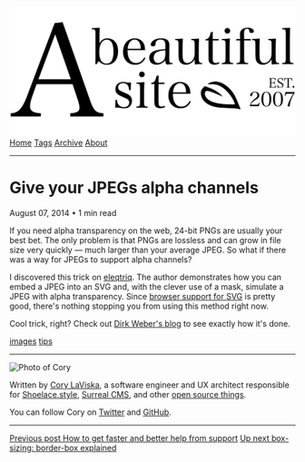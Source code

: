 <a href="../../index.html" class="header-link"><img src="../../images/logos/wordmark.svg" alt="A Beautiful Site" class="wordmark" /></a> <a href="../../index.html" class="nav-item">Home</a> <a href="../../tags/index.html" class="nav-item">Tags</a> <a href="../index.html" class="nav-item">Archive</a> <a href="../../about/index.html" class="nav-item">About</a>

---

# Give your JPEGs alpha channels

August 07, 2014 • 1 min read

If you need alpha transparency on the web, 24-bit PNGs are usually your best bet. The only problem is that PNGs are lossless and can grow in file size very quickly — much larger than your average JPEG. So what if there was a way for JPEGs to support alpha channels?

I discovered this trick on [eleqtriq](http://w3.eleqtriq.com/2014/08/applying-alpha-channels-to-jpgs/). The author demonstrates how you can embed a JPEG into an SVG and, with the clever use of a mask, simulate a JPEG with alpha transparency. Since [browser support for SVG](http://caniuse.com/svg) is pretty good, there's nothing stopping you from using this method right now.

Cool trick, right? Check out [Dirk Weber's blog](http://w3.eleqtriq.com/2014/08/applying-alpha-channels-to-jpgs/) to see exactly how it's done.

<a href="../../tags/images/index.html" class="post-tag">images</a> <a href="../../tags/tips/index.html" class="post-tag">tips</a>

---

<img src="http://0.gravatar.com/avatar/bf1b3b95fd5b096a3592247c29667b33?s=512" alt="Photo of Cory" class="avatar avatar-small" />

Written by [Cory LaViska](../../index-4.html), a software engineer and UX architect responsible for [Shoelace.style](https://shoelace.style/), [Surreal CMS](https://www.surrealcms.com/), and other [open source things](https://github.com/claviska).

You can follow Cory on [Twitter](https://twitter.com/bgooonz) and [GitHub](https://github.com/claviska).

---

<a href="../how-to-get-faster-and-better-help-from-support/index.html" class="post-nav-previous"><span class="small">Previous post</span> How to get faster and better help from support</a> <a href="../box-sizing-border-box-explained/index.html" class="post-nav-next"><span class="small">Up next</span> box-sizing: border-box explained</a>
